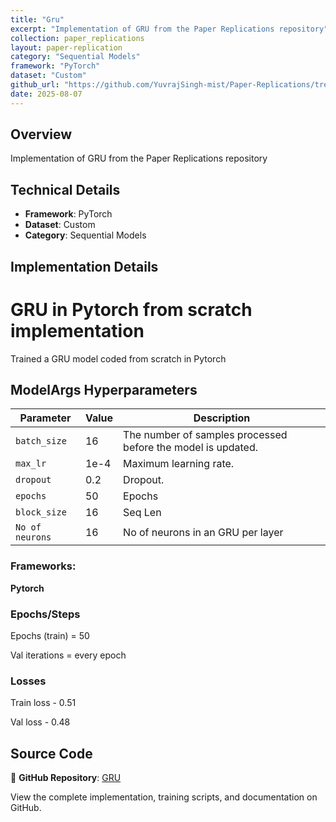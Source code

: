```yaml
---
title: "Gru"
excerpt: "Implementation of GRU from the Paper Replications repository"
collection: paper_replications
layout: paper-replication
category: "Sequential Models"
framework: "PyTorch"
dataset: "Custom"
github_url: "https://github.com/YuvrajSingh-mist/Paper-Replications/tree/master/GRU"
date: 2025-08-07
---
```


## Overview
Implementation of GRU from the Paper Replications repository

## Technical Details
- **Framework**: PyTorch
- **Dataset**: Custom
- **Category**: Sequential Models

## Implementation Details

# GRU in Pytorch from scratch implementation

Trained a GRU model coded from scratch in Pytorch 

## ModelArgs Hyperparameters

| Parameter    | Value    | Description                                                                 
|--------------|----------|-----------------------------------------------------------------------------|
| `batch_size` | 16       | The number of samples processed before the model is updated.                |
| `max_lr`     | 1e-4     | Maximum learning rate.                                                      |
| `dropout`    | 0.2      | Dropout.                                                                    |
| `epochs`     | 50       | Epochs                                                                      |           
| `block_size` | 16      | Seq Len                                     |
| `No of neurons`| 16      | No of neurons in an GRU per layer                                          |    

### Frameworks:
**Pytorch**

### Epochs/Steps
Epochs (train) = 50

Val iterations = every epoch

### Losses

Train loss - 0.51 

Val loss - 0.48

<!-- ### Loss Curves

![Train and Val loss curves](img/loss_curves.jpg) -->

## Source Code
📁 **GitHub Repository**: [GRU](https://github.com/YuvrajSingh-mist/Paper-Replications/tree/master/GRU)

View the complete implementation, training scripts, and documentation on GitHub.
